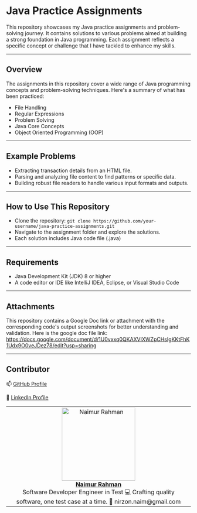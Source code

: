 # **Java Practice Assignments**
This repository showcases my Java practice assignments and problem-solving journey. It contains solutions to various problems aimed at building a strong foundation in Java programming. Each assignment reflects a specific concept or challenge that I have tackled to enhance my skills.

---

## **Overview**
The assignments in this repository cover a wide range of Java programming concepts and problem-solving techniques. Here's a summary of what has been practiced:
- File Handling
- Regular Expressions
- Problem Solving
- Java Core Concepts
- Object Oriented Programming (OOP)

---

## **Example Problems**
- Extracting transaction details from an HTML file.
- Parsing and analyzing file content to find patterns or specific data.
- Building robust file readers to handle various input formats and outputs.

---

## **How to Use This Repository**
- Clone the repository: `git clone https://github.com/your-username/java-practice-assignments.git`
- Navigate to the assignment folder and explore the solutions.
- Each solution includes Java code file (.java)

---

## **Requirements**
- Java Development Kit (JDK) 8 or higher
- A code editor or IDE like IntelliJ IDEA, Eclipse, or Visual Studio Code

---

## **Attachments**
This repository contains a Google Doc link or attachment with the corresponding code's output screenshots for better understanding and validation. Here is the google doc file link: https://docs.google.com/document/d/1U0vxxq0QKAXVIXWZpCHsIgKKtFhK1Udx9O0veJDez78/edit?usp=sharing

---

## Contributor

<table>
  <tr>
    <td align="center">
      <a href="https://github.com/NaimurRahman-11">
        <img src="https://github.com/user-attachments/assets/0388c8e4-b23d-4889-9091-f0299a8823f3" width="200" height="200" alt="Naimur Rahman"/>
        <br />
        <b>Naimur Rahman</b>
      </a>
      <br />
      Software Developer Engineer in Test
      💻 Crafting quality software, one test case at a time.
      📧 nirzon.naim@gmail.com 
    </td>
  </tr>
  <tr>
    <p>📫 <a href="https://github.com/NaimurRahman-11">GitHub Profile</a></p>
      <p>💼 <a href="https://linkedin.com/in/naimurrahman11">LinkedIn Profile</a></p>
  </tr>
</table>
